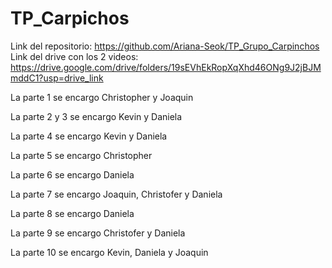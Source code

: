 # TP_Carpichos

Link del repositorio: https://github.com/Ariana-Seok/TP_Grupo_Carpinchos
Link del drive con los 2 videos: https://drive.google.com/drive/folders/19sEVhEkRopXqXhd46ONg9J2jBJMmddC1?usp=drive_link

La parte 1 se encargo Christopher y Joaquin

La parte 2 y 3 se encargo Kevin y Daniela

La parte 4 se encargo Kevin y Daniela

La parte 5 se encargo Christopher

La parte 6 se encargo Daniela

La parte 7 se encargo Joaquin, Christofer y Daniela

La parte 8 se encargo Daniela

La parte 9 se encargo Christofer y Daniela

La parte 10 se encargo Kevin, Daniela y Joaquin
